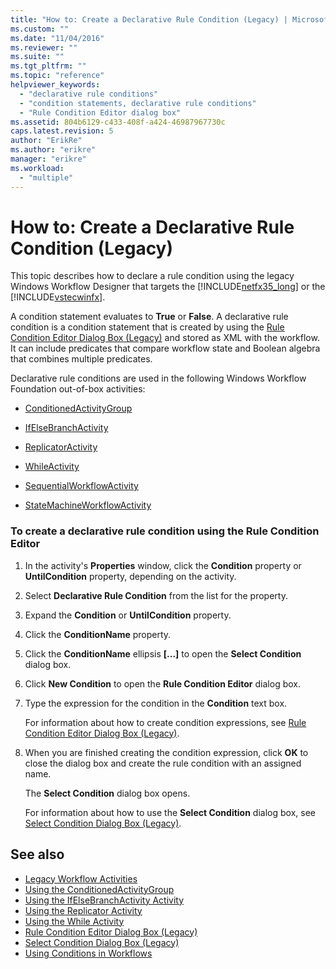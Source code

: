 ```yaml
---
title: "How to: Create a Declarative Rule Condition (Legacy) | Microsoft Docs"
ms.custom: ""
ms.date: "11/04/2016"
ms.reviewer: ""
ms.suite: ""
ms.tgt_pltfrm: ""
ms.topic: "reference"
helpviewer_keywords:
  - "declarative rule conditions"
  - "condition statements, declarative rule conditions"
  - "Rule Condition Editor dialog box"
ms.assetid: 804b6129-c433-408f-a424-46987967730c
caps.latest.revision: 5
author: "ErikRe"
ms.author: "erikre"
manager: "erikre"
ms.workload:
  - "multiple"
---
```

# How to: Create a Declarative Rule Condition (Legacy)
This topic describes how to declare a rule condition using the legacy Windows Workflow Designer that targets the [!INCLUDE[netfx35_long](../workflow-designer/includes/netfx35_long_md.md)] or the [!INCLUDE[vstecwinfx](../workflow-designer/includes/vstecwinfx_md.md)].

 A condition statement evaluates to **True** or **False**. A declarative rule condition is a condition statement that is created by using the [Rule Condition Editor Dialog Box (Legacy)](../workflow-designer/rule-condition-editor-dialog-box-legacy.md) and stored as XML with the workflow. It can include predicates that compare workflow state and Boolean algebra that combines multiple predicates.

 Declarative rule conditions are used in the following Windows Workflow Foundation out-of-box activities:

-   [ConditionedActivityGroup](http://go.microsoft.com/fwlink?LinkID=65017)

-   [IfElseBranchActivity](http://go.microsoft.com/fwlink?LinkID=65034)

-   [ReplicatorActivity](http://go.microsoft.com/fwlink?LinkID=65039)

-   [WhileActivity](http://go.microsoft.com/fwlink?LinkID=65049)

-   [SequentialWorkflowActivity](http://go.microsoft.com/fwlink?LinkID=65040)

-   [StateMachineWorkflowActivity](http://go.microsoft.com/fwlink?LinkID=65045)

### To create a declarative rule condition using the Rule Condition Editor

1.  In the activity's **Properties** window, click the **Condition** property or **UntilCondition** property, depending on the activity.

2.  Select **Declarative Rule Condition** from the list for the property.

3.  Expand the **Condition** or **UntilCondition** property.

4.  Click the **ConditionName** property.

5.  Click the **ConditionName** ellipsis **[...]** to open the **Select Condition** dialog box.

6.  Click **New Condition** to open the **Rule Condition Editor** dialog box.

7.  Type the expression for the condition in the **Condition** text box.

     For information about how to create condition expressions, see [Rule Condition Editor Dialog Box (Legacy)](../workflow-designer/rule-condition-editor-dialog-box-legacy.md).

8.  When you are finished creating the condition expression, click **OK** to close the dialog box and create the rule condition with an assigned name.

     The **Select Condition** dialog box opens.

     For information about how to use the **Select Condition** dialog box, see [Select Condition Dialog Box (Legacy)](../workflow-designer/select-condition-dialog-box-legacy.md).

## See also

- [Legacy Workflow Activities](../workflow-designer/legacy-workflow-activities.md)
- [Using the ConditionedActivityGroup](http://go.microsoft.com/fwlink?LinkID=65066)
- [Using the IfElseBranchActivity Activity](http://go.microsoft.com/fwlink?LinkID=65075)
- [Using the Replicator Activity](http://go.microsoft.com/fwlink?LinkID=65080)
- [Using the While Activity](http://go.microsoft.com/fwlink?LinkID=65091)
- [Rule Condition Editor Dialog Box (Legacy)](../workflow-designer/rule-condition-editor-dialog-box-legacy.md)
- [Select Condition Dialog Box (Legacy)](../workflow-designer/select-condition-dialog-box-legacy.md)
- [Using Conditions in Workflows](http://go.microsoft.com/fwlink?LinkID=65009)